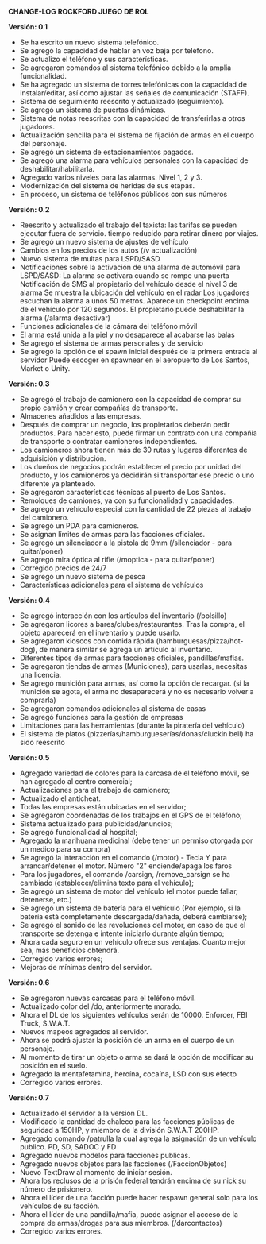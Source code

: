 **CHANGE-LOG ROCKFORD JUEGO DE ROL**

**Versión: 0.1**

- Se ha escrito un nuevo sistema telefónico.
- Se agregó la capacidad de hablar en voz baja por teléfono.
- Se actualizo el teléfono y sus características.
- Se agregaron comandos al sistema telefónico debido a la amplia funcionalidad.
- Se ha agregado un sistema de torres telefónicas con la capacidad de instalar/editar, así como ajustar las señales de comunicación (STAFF).
- Sistema de seguimiento reescrito y actualizado (seguimiento). 
- Se agregó un sistema de puertas dinámicas.
- Sistema de notas reescritas con la capacidad de transferirlas a otros jugadores. 
- Actualización sencilla para el sistema de fijación de armas en el cuerpo del personaje.
- Se agregó un sistema de estacionamientos pagados.
- Se agregó una alarma para vehículos personales con la capacidad de deshabilitar/habilitarla.
- Agregado varios niveles para las alarmas. Nivel 1, 2 y 3.
- Modernización del sistema de heridas de sus etapas.
- En proceso, un sistema de teléfonos públicos con sus números

**Versión: 0.2**

- Reescrito y actualizado el trabajo del taxista: 
las tarifas se pueden ejecutar fuera de servicio.
tiempo reducido para retirar dinero por viajes.
- Se agregó un nuevo sistema de ajustes de vehículo
- Cambios en los precios de los autos (/v actualización)
- Nuevo sistema de multas para LSPD/SASD 
- Notificaciones sobre la activación de una alarma de automóvil para LSPD/SASD:
La alarma se activara cuando se rompe una puerta
Notificación de SMS al propietario del vehículo desde el nivel 3 de alarma
Se muestra la ubicación del vehículo en el radar
Los jugadores escuchan la alarma a unos 50 metros.
Aparece un checkpoint encima de el vehículo por 120 segundos.
El propietario puede deshabilitar la alarma (/alarma desactivar)
- Funciones adicionales de la cámara del teléfono móvil
- El arma está unida a la piel y no desaparece al acabarse las balas
- Se agregó el sistema de armas personales y de servicio
- Se agregó la opción de el spawn inicial después de la primera entrada al servidor
Puede escoger en spawnear en el aeropuerto de Los Santos, Market o Unity.

**Versión: 0.3**

- Se agregó el trabajo de camionero con la capacidad de comprar su propio camión y crear compañías de transporte.
- Almacenes añadidos a las empresas.
- Después de comprar un negocio, los propietarios deberán pedir productos. Para hacer esto, puede firmar un contrato con una compañía de transporte o contratar camioneros independientes.
- Los camioneros ahora tienen más de 30 rutas y lugares diferentes de adquisición y distribución.
- Los dueños de negocios podrán establecer el precio por unidad del producto, y los camioneros ya decidirán si transportar ese precio o uno diferente ya planteado.
- Se agregaron características técnicas al puerto de Los Santos.
- Remolques de camiones, ya con su funcionalidad y capacidades.
- Se agregó un vehículo especial con la cantidad de 22 piezas al trabajo del camionero.
- Se agregó un PDA para camioneros.
- Se asignan límites de armas para las facciones oficiales.
- Se agregó un silenciador a la pistola de 9mm (/silenciador - para quitar/poner)
- Se agregó mira óptica al rifle (/moptica - para quitar/poner)
- Corregido precios de 24/7
- Se agregó un nuevo sistema de pesca 
- Características adicionales para el sistema de vehículos

**Versión: 0.4**

- Se agregó interacción con los artículos del inventario (/bolsillo)
- Se agregaron licores a bares/clubes/restaurantes. Tras la compra, el objeto aparecerá en el inventario y puede usarlo.
- Se agregaron kioscos con comida rápida (hamburguesas/pizza/hot-dog), de manera similar se agrega un artículo al inventario.
- Diferentes tipos de armas para facciones oficiales, pandillas/mafias.
- Se agregaron tiendas de armas (Municiones), para usarlas, necesitas una licencia. 
- Se agregó munición para armas, así como la opción de recargar. (si la munición se agota, el arma no desaparecerá y no es necesario volver a comprarla)
- Se agregaron comandos adicionales al sistema de casas
- Se agregó funciones para la gestión de empresas
- Limitaciones para las herramientas (durante la piratería del vehículo)
- El sistema de platos (pizzerías/hamburgueserías/donas/cluckin bell) ha sido reescrito

**Versión: 0.5**

- Agregado variedad de colores para la carcasa de el teléfono móvil, se han agregado al centro comercial;
- Actualizaciones para el trabajo de camionero;
- Actualizado el anticheat.
- Todas las empresas están ubicadas en el servidor;
- Se agregaron coordenadas de los trabajos en el GPS de el teléfono;
- Sistema actualizado para publicidad/anuncios;
- Se agregó funcionalidad al hospital;
- Agregado la marihuana medicinal (debe tener un permiso otorgada por un medico para su compra)
- Se agregó la interacción en el comando (/motor) - Tecla Y para arrancar/detener el motor. Número "2" enciende/apaga los faros
- Para los jugadores, el comando /carsign, /remove_carsign se ha cambiado (establecer/elimina texto para el vehículo);
- Se agregó un sistema de motor del vehículo (el motor puede fallar, detenerse, etc.)
- Se agregó un sistema de batería para el vehículo (Por ejemplo, si la batería está completamente descargada/dañada, deberá cambiarse);
- Se agregó el sonido de las revoluciones del motor, en caso de que el transporte se detenga e intente iniciarlo durante algún tiempo;
- Ahora cada seguro en un vehículo ofrece sus ventajas. Cuanto mejor sea, más beneficios obtendrá.
- Corregido varios errores;
- Mejoras de mínimas dentro del servidor.

**Versión: 0.6**

- Se agregaron nuevas carcasas para el teléfono móvil.
- Actualizado color del /do, anteriormente morado.
- Ahora el DL de los siguientes vehículos serán de 10000.
Enforcer, FBI Truck, S.W.A.T.
- Nuevos mapeos agregados al servidor.
- Ahora se podrá ajustar la posición de un arma en el cuerpo de un personaje.
- Al momento de tirar un objeto o arma se dará la opción de modificar su posición en el suelo.
- Agregado la mentafetamina, heroína, cocaína, LSD con sus efecto
- Corregido varios errores.

**Versión: 0.7**

- Actualizado el servidor a la versión DL.
- Modificado la cantidad de chaleco para las facciones públicas de seguridad a 150HP, y miembro de la división S.W.A.T 200HP.
- Agregado comando /patrulla la cual agrega la asignación de un vehículo publico.
PD, SD, SADOC y FD
- Agregado nuevos modelos para facciones publicas.
- Agregado nuevos objetos para las facciones (/FaccionObjetos)
- Nuevo TextDraw al momento de iniciar sesión.
- Ahora los reclusos de la prisión federal tendrán encima de su nick su número de prisionero.
- Ahora el líder de una facción puede hacer respawn general solo para los vehículos de su facción.
- Ahora el líder de una pandilla/mafia, puede asignar el acceso de la compra de armas/drogas para sus miembros. (/darcontactos)
- Corregido varios errores.
